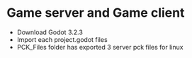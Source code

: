 # Game server and Game client

- Download Godot 3.2.3 
- Import each project.godot files
- PCK_Files folder has exported 3 server pck files for linux 
